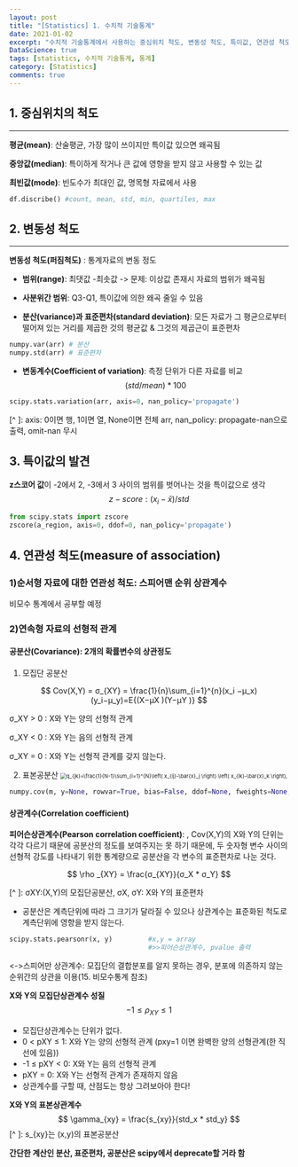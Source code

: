 ```yaml
---
layout: post
title: "[Statistics] 1. 수치적 기술통계"
date: 2021-01-02
excerpt: "수치적 기술통계에서 사용하는 중심위치 척도, 변동성 척도, 특이값, 연관성 척도, 분산"
DataScience: true
tags: [statistics, 수치적 기술통계, 통계]
category: [Statistics]
comments: true
---
```




## 1. 중심위치의 척도

---

**평균(mean)**: 산술평균, 가장 많이 쓰이지만 특이값 있으면 왜곡됨

**중앙값(median)**: 특이하게 작거나 큰 값에 영향을 받지 않고 사용할 수 있는 값

**최빈값(mode)**: 빈도수가 최대인 값, 명목형 자료에서 사용

```python
df.discribe() #count, mean, std, min, quartiles, max
```



## 2. 변동성 척도

---

**변동성 척도(퍼짐척도)** : 통계자료의 변동 정도

* **범위(range)**: 최댓값 -최솟값 -> 문제: 이상값 존재시 자료의 범위가 왜곡됨

  

* **사분위간 범위**:  Q3-Q1, 특이값에 의한 왜곡 줄일 수 있음

  

* **분산(variance)과 표준편차(standard deviation)**: 모든 자료가 그 평균으로부터 떨어져 있는 거리를 제곱한 것의 평균값 & 그것의 제곱근이 표준편차

```python
numpy.var(arr) # 분산
numpy.std(arr) # 표준편차
```


* **변동계수(Coefficient of variation)**:  측정 단위가 다른 자료를 비교
$$
(std/mean) * 100 %
$$

```python
scipy.stats.variation(arr, axis=0, nan_policy='propagate')
```

[^ ]: axis: 0이면 행, 1이면 열, None이면 전체 arr, nan_policy: propagate-nan으로 출력, omit-nan 무시



## 3. 특이값의 발견

**z스코어 값**이 -2에서 2, -3에서 3 사이의 범위를 벗어나는 것을 특이값으로 생각
$$
z-score: (x_i - \bar{x}) / std
$$

```python
from scipy.stats import zscore
zscore(a_region, axis=0, ddof=0, nan_policy='propagate')
```



## 4. 연관성 척도(measure of association)



### 1)순서형 자료에 대한 연관성 척도: 스피어맨 순위 상관계수

비모수 통계에서 공부할 예정



### 2)연속형 자료의 선형적 관계

#### 공분산(Covariance): 2개의 확률변수의 상관정도

1. 모집단 공분산


$$
Cov(X,Y) = σ_{XY} = \frac{1}{n}\sum_{i=1}^{n}(x_i −μ_x)(y_i−μ_y)=E{(X−μX )(Y−μY )}
$$


σ_XY > 0 : X와 Y는 양의 선형적 관계

σ_XY < 0 : X와 Y는 음의 선형적 관계

σ_XY = 0 : X와 Y는 선형적 관계를 갖지 않는다.





2. 표본공분산
   <img src="https://wikimedia.org/api/rest_v1/media/math/render/svg/4d158b1ec5a3c6d1de84b9d59f604d8170a51407" alt=" q_{jk}=\frac{1}{N-1}\sum_{i=1}^{N}\left(  x_{ij}-\bar{x}_j \right)  \left( x_{ik}-\bar{x}_k \right), " style="zoom:67%;" />

```python
numpy.cov(m, y=None, rowvar=True, bias=False, ddof=None, fweights=None, aweights=None)
```



#### 상관계수(Correlation coefficient)

**피어슨상관계수(Pearson correlation coefficient)**: , Cov(X,Y)의 X와 Y의 단위는 각각 다르기 때문에 공분산의 정도를 보여주지는 못 하기 때문에, 두 숫자형 변수 사이의 선형적 강도를 나타내기 위한 통계량으로 공분산을 각 변수의 표준편차로 나눈 것다. 


$$
\rho _{XY} = \frac{σ_{XY}}{σ_X * σ_Y}
$$

[^ ]:  σXY:(X,Y)의 모집단공분산, σX, σY: X와 Y의 표준편차

- 공분산은 계측단위에 따라 그 크기가 달라질 수 있으나 상관계수는 표준화된 척도로 계측단위에 영향을 받지 않는다.

```python
scipy.stats.pearsonr(x, y)         #x,y = array 
                                   #>>피어슨상관계수, pvalue 출력
```

<->스피어만 상관계수: 모집단의 결합분포를 알지 못하는 경우, 분포에 의존하지 않는 순위간의 상관을 이용(15. 비모수통계 참조)





**X와 Y의 모집단상관계수 성질**
$$
-1 ≤ \rho _{XY} ≤ 1
$$

- 모집단상관계수는 단위가 없다.
- 0 < pXY ≤ 1: X와 Y는 양의 선형적 관계 (pxy=1 이면 완벽한 양의 선형관계(한 직선에 있음))
- -1 ≤ pXY < 0: X와 Y는 음의 선형적 관계
- pXY = 0:  X와 Y는 선형적 관계가 존재하지 않음
- 상관계수를 구할 때, 산점도는 항상 그려보아야 한다!





**X와 Y의 표본상관계수**
$$
\gamma_{xy} = \frac{s_{xy}}{std_x * std_y}
$$
[^ ]: s_{xy}는 (x,y)의 표본공분산 





**간단한 계산인 분산, 표준편차, 공분산은 scipy에서 deprecate할 거라 함**